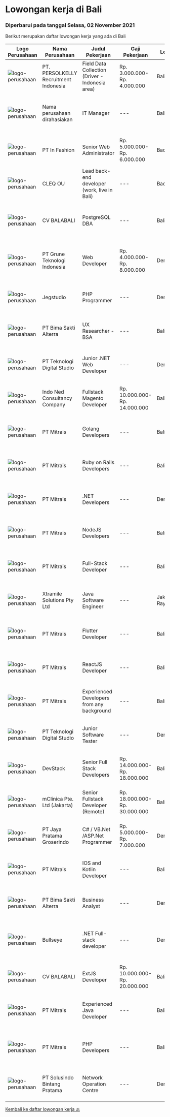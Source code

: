 
  # Lowongan kerja di Bali

  ### Diperbarui pada tanggal Selasa, 02 November 2021

  Berikut merupakan daftar lowongan kerja yang ada di Bali

  |Logo Perusahaan | Nama Perusahaan | Judul Pekerjaan | Gaji Pekerjaan | Lokasi | Deskripsi | Tanggal diunggah | Pranala |
  | -------------- | --------------- | --------------- | --------- | --------- | -------------- | ------- | ----------- |
  |![logo-perusahaan](https://image-service-cdn.seek.com.au/a778cc2d537d275f0abc3d64068f14c4c640057e/ee4dce1061f3f616224767ad58cb2fc751b8d2dc)|PT. PERSOLKELLY Recruitment Indonesia|Field Data Collection (Driver - Indonesia area)|Rp. 3.000.000-Rp. 4.000.000|Bali|Role Responsibility : Collect (map) imaginary in the areas as per instructed by leader. To fulfill mapping target in daily/monthly basis &amp;...|Senin, 01 November 2021|https://www.jobstreet.co.id/id/job/field-data-collection-driver-indonesia-area-3675577?token=0~4a7b79fb-fab1-4d39-b309-6b4f7ffaffa7&sectionRank=1&jobId=jobstreet-id-job-3675577|
|![logo-perusahaan](https://us.123rf.com/450wm/pavelstasevich/pavelstasevich1811/pavelstasevich181101027/112815900-stock-vector-no-image-available-icon-flat-vector.jpg?ver=6)|Nama perusahaan dirahasiakan|IT Manager|---|Bali|Pendidikan minimal S1 segala jurusan Memiliki pengetahuan mengenai PHP dan bahasa pemrograman lainnya atau menguasai jaringan Gaji negotiable...|Minggu, 31 Oktober 2021|https://www.jobstreet.co.id/id/job/it-manager-3673772?token=0~4a7b79fb-fab1-4d39-b309-6b4f7ffaffa7&sectionRank=2&jobId=jobstreet-id-job-3673772|
|![logo-perusahaan](https://image-service-cdn.seek.com.au/99ccc0096dc1e58f96b75a1f238e7d9598eff05d/ee4dce1061f3f616224767ad58cb2fc751b8d2dc)|PT In Fashion|Senior Web Administrator|Rp. 5.000.000-Rp. 6.000.000|Badung|Roles and Responsibilities: Strategize, Execute and Oversee projects related to Website management (wholesale and Retail) Create and constantly...|Minggu, 31 Oktober 2021|https://www.jobstreet.co.id/id/job/senior-web-administrator-3660726?token=0~4a7b79fb-fab1-4d39-b309-6b4f7ffaffa7&sectionRank=3&jobId=jobstreet-id-job-3660726|
|![logo-perusahaan](https://image-service-cdn.seek.com.au/83f6c0a379be672bd3733ebae34ee48ae48afc54/ee4dce1061f3f616224767ad58cb2fc751b8d2dc)|CLEQ OU|Lead back-end developer (work, live in Bali)|---|Badung|Are you ready to take a next step in your career and also move to Bali? Are you eager to work on large, innovative projects for clients all over the...|Senin, 01 November 2021|https://www.jobstreet.co.id/id/job/lead-back-end-developer-work-live-in-bali-3675173?token=0~4a7b79fb-fab1-4d39-b309-6b4f7ffaffa7&sectionRank=4&jobId=jobstreet-id-job-3675173|
|![logo-perusahaan](https://image-service-cdn.seek.com.au/cf4d03df9bfd8d1cf47f32651a41f07269e49a8d/ee4dce1061f3f616224767ad58cb2fc751b8d2dc)|CV BALABALI|PostgreSQL DBA|---|Bali|Job's descriptionPrimarily the maintenance, deployment, replication and scaling of PostgreSQL database (currently focused on PostgreSQL 11.x). Your...|Jumat, 29 Oktober 2021|https://www.jobstreet.co.id/id/job/postgresql-dba-3659367?token=0~4a7b79fb-fab1-4d39-b309-6b4f7ffaffa7&sectionRank=5&jobId=jobstreet-id-job-3659367|
|![logo-perusahaan](https://image-service-cdn.seek.com.au/bce4433421cbd6d3fbcd407460c54cc5d2693753/ee4dce1061f3f616224767ad58cb2fc751b8d2dc)|PT Grune Teknologi Indonesia|Web Developer|Rp. 4.000.000-Rp. 8.000.000|Denpasar|Job Descriptions: Write programming code, either from scratch or adapting from other source code to meet business requirements. Candidates can choose...|Senin, 01 November 2021|https://www.jobstreet.co.id/id/job/web-developer-3674106?token=0~4a7b79fb-fab1-4d39-b309-6b4f7ffaffa7&sectionRank=6&jobId=jobstreet-id-job-3674106|
|![logo-perusahaan](https://image-service-cdn.seek.com.au/cb42a7acf51def89e5abb9614f9d0b3aa454bb5f/ee4dce1061f3f616224767ad58cb2fc751b8d2dc)|Jegstudio|PHP Programmer|---|Denpasar|We are looking for several Talented PHP Programmer more spesifically WordPress Programmer to be based in Bali For this exiting role you will need to...|Minggu, 31 Oktober 2021|https://www.jobstreet.co.id/id/job/php-programmer-3660747?token=0~4a7b79fb-fab1-4d39-b309-6b4f7ffaffa7&sectionRank=7&jobId=jobstreet-id-job-3660747|
|![logo-perusahaan](https://image-service-cdn.seek.com.au/3b449304b19b7a5909fe2d6166b69cb2e3dfc9ad/ee4dce1061f3f616224767ad58cb2fc751b8d2dc)|PT Bima Sakti Alterra|UX Researcher - BSA|---|Bali|Job Description :- Collaborate with Product team to ensure quality of the delivered product meet the goodstandard of design, user experience and...|Sabtu, 30 Oktober 2021|https://www.jobstreet.co.id/id/job/ux-researcher-bsa-3664609?token=0~4a7b79fb-fab1-4d39-b309-6b4f7ffaffa7&sectionRank=8&jobId=jobstreet-id-job-3664609|
|![logo-perusahaan](https://image-service-cdn.seek.com.au/2c8f060e5cc9c764aa1c8c5e93e0ea44df35bf63/ee4dce1061f3f616224767ad58cb2fc751b8d2dc)|PT Teknologi Digital Studio|Junior .NET Web Developer|---|Denpasar|Roles and Responsibilities You will be working in a SCRUM team consisting of multiple roles such as PO, Developers, QA, and BA to develop cutting edge...|Minggu, 31 Oktober 2021|https://www.jobstreet.co.id/id/job/junior-net-web-developer-3665893?token=0~4a7b79fb-fab1-4d39-b309-6b4f7ffaffa7&sectionRank=9&jobId=jobstreet-id-job-3665893|
|![logo-perusahaan](https://image-service-cdn.seek.com.au/0a642188b6f444564b4e7d0e61cdd79a37cdf0fa/ee4dce1061f3f616224767ad58cb2fc751b8d2dc)|Indo Ned Consultancy Company|Fullstack Magento Developer|Rp. 10.000.000-Rp. 14.000.000|Bali|Note: This job is not at IndoNed. You will be working for a Dutch company called U Digital (U B.V.) in Indonesia. U Digital is responsible for the...|Minggu, 31 Oktober 2021|https://www.jobstreet.co.id/id/job/fullstack-magento-developer-3665933?token=0~4a7b79fb-fab1-4d39-b309-6b4f7ffaffa7&sectionRank=10&jobId=jobstreet-id-job-3665933|
|![logo-perusahaan](https://image-service-cdn.seek.com.au/969b0c47f133a1e0155056a5d964c63953dd6304/ee4dce1061f3f616224767ad58cb2fc751b8d2dc)|PT Mitrais|Golang Developers|---|Bali|Build your Career with Mitrais!We're looking for experienced Golang Developers to be part of our team. What will you be doing? Liaising with...|Sabtu, 30 Oktober 2021|https://www.jobstreet.co.id/id/job/golang-developers-3659419?token=0~4a7b79fb-fab1-4d39-b309-6b4f7ffaffa7&sectionRank=11&jobId=jobstreet-id-job-3659419|
|![logo-perusahaan](https://image-service-cdn.seek.com.au/969b0c47f133a1e0155056a5d964c63953dd6304/ee4dce1061f3f616224767ad58cb2fc751b8d2dc)|PT Mitrais|Ruby on Rails Developers|---|Bali|Build your Career with Mitrais ! We're urgently looking for experienced Ruby On Rails  Developers to be part of our team for an immediate...|Sabtu, 30 Oktober 2021|https://www.jobstreet.co.id/id/job/ruby-on-rails-developers-3659417?token=0~4a7b79fb-fab1-4d39-b309-6b4f7ffaffa7&sectionRank=12&jobId=jobstreet-id-job-3659417|
|![logo-perusahaan](https://image-service-cdn.seek.com.au/969b0c47f133a1e0155056a5d964c63953dd6304/ee4dce1061f3f616224767ad58cb2fc751b8d2dc)|PT Mitrais|.NET Developers|---|Denpasar|Build your Career with Mitrais !  We're looking for experienced .NET Software Engineers to be part of our team.  What will you be doing ?  Coding high...|Sabtu, 30 Oktober 2021|https://www.jobstreet.co.id/id/job/net-developers-3659422?token=0~4a7b79fb-fab1-4d39-b309-6b4f7ffaffa7&sectionRank=13&jobId=jobstreet-id-job-3659422|
|![logo-perusahaan](https://image-service-cdn.seek.com.au/969b0c47f133a1e0155056a5d964c63953dd6304/ee4dce1061f3f616224767ad58cb2fc751b8d2dc)|PT Mitrais|NodeJS Developers|---|Bali|Build your Career with Mitrais! We're urgently looking for experienced NodeJS Developers to be part of our team for an immediate start.Our client is a...|Sabtu, 30 Oktober 2021|https://www.jobstreet.co.id/id/job/nodejs-developers-3659423?token=0~4a7b79fb-fab1-4d39-b309-6b4f7ffaffa7&sectionRank=14&jobId=jobstreet-id-job-3659423|
|![logo-perusahaan](https://image-service-cdn.seek.com.au/969b0c47f133a1e0155056a5d964c63953dd6304/ee4dce1061f3f616224767ad58cb2fc751b8d2dc)|PT Mitrais|Full-Stack Developer|---|Bali|Build your Career with Mitrais!  We're looking for experienced Full-Stack Developers to be part of our team. What will you be doing? Coding high...|Sabtu, 30 Oktober 2021|https://www.jobstreet.co.id/id/job/full-stack-developer-3659418?token=0~4a7b79fb-fab1-4d39-b309-6b4f7ffaffa7&sectionRank=15&jobId=jobstreet-id-job-3659418|
|![logo-perusahaan](https://image-service-cdn.seek.com.au/886dbb766c5bd832cea6f1bb5b5374b094ca8917/ee4dce1061f3f616224767ad58cb2fc751b8d2dc)|Xtramile Solutions Pty Ltd|Java Software Engineer|---|Jakarta Raya|Innovative job opportunity offering a high salary package, attractive bonus remuneration and full remote working arrangement.This role will help...|Sabtu, 30 Oktober 2021|https://www.jobstreet.co.id/id/job/java-software-engineer-3664097?token=0~4a7b79fb-fab1-4d39-b309-6b4f7ffaffa7&sectionRank=16&jobId=jobstreet-id-job-3664097|
|![logo-perusahaan](https://image-service-cdn.seek.com.au/969b0c47f133a1e0155056a5d964c63953dd6304/ee4dce1061f3f616224767ad58cb2fc751b8d2dc)|PT Mitrais|Flutter Developer|---|Bali|Build your Career with Mitrais !  We're looking for experienced Flutter Developer to be part of our team. What will you be doing?  Liase with...|Sabtu, 30 Oktober 2021|https://www.jobstreet.co.id/id/job/flutter-developer-3659431?token=0~4a7b79fb-fab1-4d39-b309-6b4f7ffaffa7&sectionRank=17&jobId=jobstreet-id-job-3659431|
|![logo-perusahaan](https://image-service-cdn.seek.com.au/969b0c47f133a1e0155056a5d964c63953dd6304/ee4dce1061f3f616224767ad58cb2fc751b8d2dc)|PT Mitrais|ReactJS Developer|---|Bali|We're urgently looking for experienced ReactJS Developers to be part of our team for an immediate start.Our client is a consultancy focused company...|Sabtu, 30 Oktober 2021|https://www.jobstreet.co.id/id/job/reactjs-developer-3659420?token=0~4a7b79fb-fab1-4d39-b309-6b4f7ffaffa7&sectionRank=18&jobId=jobstreet-id-job-3659420|
|![logo-perusahaan](https://image-service-cdn.seek.com.au/969b0c47f133a1e0155056a5d964c63953dd6304/ee4dce1061f3f616224767ad58cb2fc751b8d2dc)|PT Mitrais|Experienced Developers from any background|---|Bali|Build your Career with Mitrais !  We're looking for experienced Software Engineers from any background to be part of our team.  What will you...|Sabtu, 30 Oktober 2021|https://www.jobstreet.co.id/id/job/experienced-developers-from-any-background-3659427?token=0~4a7b79fb-fab1-4d39-b309-6b4f7ffaffa7&sectionRank=19&jobId=jobstreet-id-job-3659427|
|![logo-perusahaan](https://image-service-cdn.seek.com.au/2c8f060e5cc9c764aa1c8c5e93e0ea44df35bf63/ee4dce1061f3f616224767ad58cb2fc751b8d2dc)|PT Teknologi Digital Studio|Junior Software Tester|---|Denpasar|Job Descriptions Performs functional testing for applications and write test reports following company's standard Reports any defects found during the...|Rabu, 27 Oktober 2021|https://www.jobstreet.co.id/id/job/junior-software-tester-3661472?token=0~4a7b79fb-fab1-4d39-b309-6b4f7ffaffa7&sectionRank=20&jobId=jobstreet-id-job-3661472|
|![logo-perusahaan](https://image-service-cdn.seek.com.au/074f2081cc42a722643e36313941760f758e7c3b/ee4dce1061f3f616224767ad58cb2fc751b8d2dc)|DevStack|Senior Full Stack Developers|Rp. 14.000.000-Rp. 18.000.000|Bali|We are looking for exceptional and experienced Senior Full Stack Developers to join our team in Bandung or Bali!  General requirement At least...|Sabtu, 30 Oktober 2021|https://www.jobstreet.co.id/id/job/senior-full-stack-developers-3659710?token=0~4a7b79fb-fab1-4d39-b309-6b4f7ffaffa7&sectionRank=21&jobId=jobstreet-id-job-3659710|
|![logo-perusahaan](https://image-service-cdn.seek.com.au/7665bb5bd589f085f653b36d2f3cbccaf93e5953/ee4dce1061f3f616224767ad58cb2fc751b8d2dc)|mClinica Pte. Ltd (Jakarta)|Senior Fullstack Developer (Remote)|Rp. 18.000.000-Rp. 30.000.000|Bali|mClinica is hiring for a Senior Fullstack Developer to serve our clients in Southeast Asia and support our growth regionally and globally. We are...|Minggu, 31 Oktober 2021|https://www.jobstreet.co.id/id/job/senior-fullstack-developer-remote-3666243?token=0~4a7b79fb-fab1-4d39-b309-6b4f7ffaffa7&sectionRank=22&jobId=jobstreet-id-job-3666243|
|![logo-perusahaan](https://image-service-cdn.seek.com.au/d30cdd42ce42d1f25e42a0cfe4b1cefd46b97989/ee4dce1061f3f616224767ad58cb2fc751b8d2dc)|PT Jaya Pratama Groserindo|C# / VB.Net /ASP.Net Programmer|Rp. 5.000.000-Rp. 7.000.000|Denpasar|Qualification :. Graduate from S1/D3 Informatika Maximal age 30 years old Having experience at least 1(one) years in same field Having experience on...|Jumat, 29 Oktober 2021|https://www.jobstreet.co.id/id/job/c-vb-net-asp-net-programmer-3672613?token=0~4a7b79fb-fab1-4d39-b309-6b4f7ffaffa7&sectionRank=23&jobId=jobstreet-id-job-3672613|
|![logo-perusahaan](https://image-service-cdn.seek.com.au/969b0c47f133a1e0155056a5d964c63953dd6304/ee4dce1061f3f616224767ad58cb2fc751b8d2dc)|PT Mitrais|IOS and Kotlin Developer|---|Bali|Build your Career with Mitrais !  We're looking for experienced iOS and Kotlin Developer to be part of our team. What will you be doing?  Liase with...|Sabtu, 30 Oktober 2021|https://www.jobstreet.co.id/id/job/ios-and-kotlin-developer-3659432?token=0~4a7b79fb-fab1-4d39-b309-6b4f7ffaffa7&sectionRank=24&jobId=jobstreet-id-job-3659432|
|![logo-perusahaan](https://image-service-cdn.seek.com.au/3b449304b19b7a5909fe2d6166b69cb2e3dfc9ad/ee4dce1061f3f616224767ad58cb2fc751b8d2dc)|PT Bima Sakti Alterra|Business Analyst|---|Denpasar|Job Description Conducting research and analysis necessary to providing recommendations to the management  Supporting identification of improvement...|Rabu, 27 Oktober 2021|https://www.jobstreet.co.id/id/job/business-analyst-3661173?token=0~4a7b79fb-fab1-4d39-b309-6b4f7ffaffa7&sectionRank=25&jobId=jobstreet-id-job-3661173|
|![logo-perusahaan](https://image-service-cdn.seek.com.au/bbf2137c41f12d6e9394eaecc245409d87abbbf0/ee4dce1061f3f616224767ad58cb2fc751b8d2dc)|Bullseye|.NET Full-stack developer|---|Denpasar|We have an outstanding opportunity for a full-time .NET Full-stack developer with a passion for developing cutting-edge products. We are looking for a...|Jumat, 29 Oktober 2021|https://www.jobstreet.co.id/id/job/net-full-stack-developer-3658631?token=0~4a7b79fb-fab1-4d39-b309-6b4f7ffaffa7&sectionRank=26&jobId=jobstreet-id-job-3658631|
|![logo-perusahaan](https://image-service-cdn.seek.com.au/cf4d03df9bfd8d1cf47f32651a41f07269e49a8d/ee4dce1061f3f616224767ad58cb2fc751b8d2dc)|CV BALABALI|ExtJS Developer|Rp. 10.000.000-Rp. 20.000.000|Bali|We are looking for a JavaScript frontend developer to join our team. The developer should be well versed in ExtJS and knowledgeable in building an...|Jumat, 29 Oktober 2021|https://www.jobstreet.co.id/id/job/extjs-developer-3659370?token=0~4a7b79fb-fab1-4d39-b309-6b4f7ffaffa7&sectionRank=27&jobId=jobstreet-id-job-3659370|
|![logo-perusahaan](https://image-service-cdn.seek.com.au/969b0c47f133a1e0155056a5d964c63953dd6304/ee4dce1061f3f616224767ad58cb2fc751b8d2dc)|PT Mitrais|Experienced Java Developer|---|Bali|Build your Career with Mitrais!  We have clients who are urgently looking for Experienced Java developers for an immediate start. What will you be...|Sabtu, 30 Oktober 2021|https://www.jobstreet.co.id/id/job/experienced-java-developer-3659426?token=0~4a7b79fb-fab1-4d39-b309-6b4f7ffaffa7&sectionRank=28&jobId=jobstreet-id-job-3659426|
|![logo-perusahaan](https://image-service-cdn.seek.com.au/969b0c47f133a1e0155056a5d964c63953dd6304/ee4dce1061f3f616224767ad58cb2fc751b8d2dc)|PT Mitrais|PHP Developers|---|Bali|Build your Career with Mitrais!   We're urgently looking for experienced PHP Developers to be part of our team for an immediate start. Our client is...|Jumat, 29 Oktober 2021|https://www.jobstreet.co.id/id/job/php-developers-3672847?token=0~4a7b79fb-fab1-4d39-b309-6b4f7ffaffa7&sectionRank=29&jobId=jobstreet-id-job-3672847|
|![logo-perusahaan](https://image-service-cdn.seek.com.au/77ae8a6aa3c50f288c5b9948e41bd3e072ee0ceb/ee4dce1061f3f616224767ad58cb2fc751b8d2dc)|PT Solusindo Bintang Pratama|Network Operation Centre|---|Denpasar|Kriteria : Berpengalaman dalam bidang Networking dan IT Minimal 1 tahun. Pendidikan Sarjana/Diploma IT atau Jaringan Komputer, SMK Teknik Komputer...|Kamis, 28 Oktober 2021|https://www.jobstreet.co.id/id/job/network-operation-centre-3671218?token=0~4a7b79fb-fab1-4d39-b309-6b4f7ffaffa7&sectionRank=30&jobId=jobstreet-id-job-3671218|


  [Kembali ke daftar lowongan kerja 🔙](../README.md#daftar-lowongan-kerja)
  